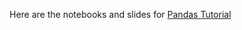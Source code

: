 Here are the notebooks and slides for [Pandas Tutorial](https://github.com/jreback/PandasTalks/tree/master/talk)

